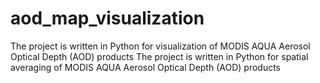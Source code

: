 # aod_map_visualization
The project is written in Python for visualization of MODIS AQUA Aerosol Optical Depth (AOD) products 
The project is written in Python for spatial averaging of MODIS AQUA Aerosol Optical Depth (AOD) products


